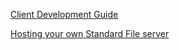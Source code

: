 [Client Development Guide](https://github.com/standardfile/ruby-server/wiki/Client-Development-Guide)

[Hosting your own Standard File server](https://github.com/standardfile/ruby-server/wiki/Deploying-a-private-Standard-File-server-with-Amazon-EC2-and-Nginx)